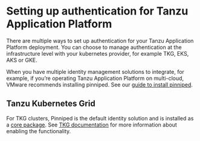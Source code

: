 # Setting up authentication for Tanzu Application Platform

There are multiple ways to set up authentication for your Tanzu Application Platform deployment. You can choose to manage authentication at the infrastructure level with your kubernetes provider, for example TKG, EKS, AKS or GKE. 

When you have multiple identity management solutions to integrate, for example, if you’re operating Tanzu Application Platform on multi-cloud, VMware recommends installing pinniped.  See our [guide to install pinniped](pinniped-install-guide.md). 

## Tanzu Kubernetes Grid

For TKG clusters, Pinniped is the default identity solution and is installed as a [core package](https://docs.vmware.com/en/VMware-Tanzu-Kubernetes-Grid/1.4/vmware-tanzu-kubernetes-grid-14/GUID-packages-core-index.html). See [TKG documentation](https://docs.vmware.com/en/VMware-Tanzu-Kubernetes-Grid/1.4/vmware-tanzu-kubernetes-grid-14/GUID-cluster-lifecycle-enable-identity-management.html) for more information about enabling the functionality.
